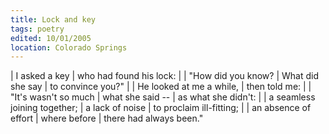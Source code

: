 ```yaml
---
title: Lock and key
tags: poetry
edited: 10/01/2005
location: Colorado Springs
---
```


| I asked a key
| who had found his lock:
|
|   "How did you know?
|   What did she say
|   to convince you?"
|
| He looked at me a while,
| then told me:
|
|   "It's wasn't so much
|   what she said --
|   as what she didn't:
|
|   a seamless joining together;
|   a lack of noise
|   to proclaim ill-fitting;
|
|   an absence of effort
|   where before
|   there had always been."
